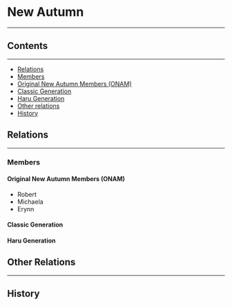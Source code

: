 # New Autumn
-----

## Contents
-----

- [Relations](#relations)
- [Members](#members)
- [Original New Autumn Members (ONAM)](#original-new-autumn-members-onam)
- [Classic Generation](#classic_generation)
- [Haru Generation](#haru_generation)
- [Other relations](#other_relations)
- [History](#history)

## Relations
-----

### Members

#### Original New Autumn Members (ONAM)
- Robert
- Michaela
- Erynn

#### Classic Generation


#### Haru Generation


## Other Relations
-----

## History